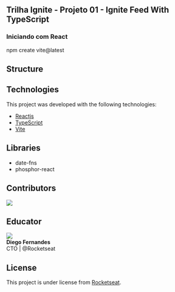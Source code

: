 ## Trilha Ignite - Projeto 01 - Ignite Feed With TypeScript

### Iniciando com React

npm create vite@latest

## Structure

## Technologies

This project was developed with the following technologies:

- [Reactjs](https://reactjs.org)
- [TypeScript](https://www.typescriptlang.org)
- [Vite](https://vitejs.dev/)

## Libraries

- date-fns
- phosphor-react

## Contributors

[![](https://contrib.rocks/image?repo=joneskleber/joneskleber)](https://github.com/joneskleber)

## Educator

[![](https://contrib.rocks/image?repo=diego3g/diego3g)](https://github.com/diego3g)</br><strong>Diego Fernandes</strong><br/>CTO | @Rocketseat

## License

This project is under license from [Rocketseat](https://www.rocketseat.com.br/).
